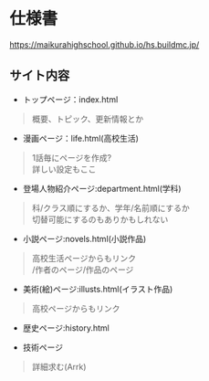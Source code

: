 # 仕様書
https://maikurahighschool.github.io/hs.buildmc.jp/

## サイト内容
- トップページ：index.html
> 概要、トピック、更新情報とか

- 漫画ページ：life.html(高校生活)
> 1話毎にページを作成?  
> 詳しい設定もここ  

- 登場人物紹介ページ:department.html(学科)
> 科/クラス順にするか、学年/名前順にするか  
> 切替可能にするのもありかもしれない

- 小説ページ:novels.html(小説作品)
> 高校生活ページからもリンク  
> /作者のページ/作品のページ  

- 美術(絵)ページ:illusts.html(イラスト作品)
> 高校ページからもリンク  
- 歴史ページ:history.html  

- 技術ページ  
> 詳細求む(Arrk)  
